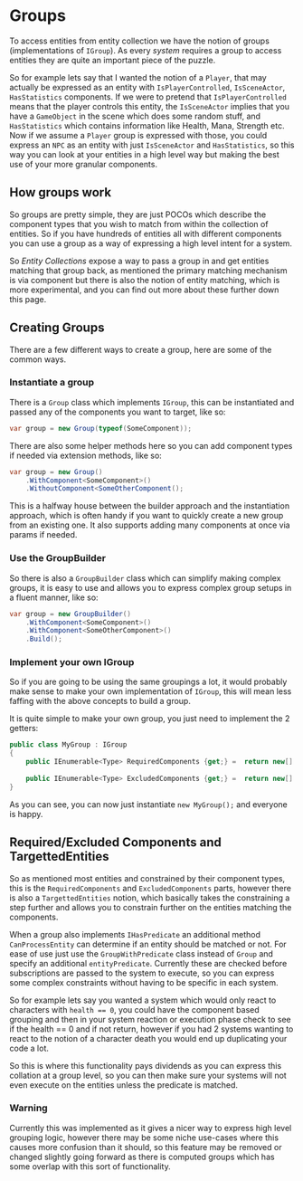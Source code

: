 # Groups

To access entities from entity collection we have the notion of groups (implementations of `IGroup`). As every *system* requires a group to access entities they are quite an important piece of the puzzle.

So for example lets say that I wanted the notion of a `Player`, that may actually be expressed as an entity with `IsPlayerControlled`, `IsSceneActor`, `HasStatistics` components. If we were to pretend that `IsPlayerControlled` means that the player controls this entity, the `IsSceneActor` implies that you have a `GameObject` in the scene which does some random stuff, and `HasStatistics` which contains information like Health, Mana, Strength etc. Now if we assume a `Player` group is expressed with those, you could express an `NPC` as an entity with just `IsSceneActor` and `HasStatistics`, so this way you can look at your entities in a high level way but making the best use of your more granular components.

## How groups work

So groups are pretty simple, they are just POCOs which describe the component types that you wish to match from within the collection of entities. So if you have hundreds of entities all with different components you can use a group as a way of expressing a high level intent for a system. 

So *Entity Collections* expose a way to pass a group in and get entities matching that group back, as mentioned the primary matching mechanism is via component but there is also the notion of entity matching, which is more experimental, and you can find out more about these further down this page.

## Creating Groups

There are a few different ways to create a group, here are some of the common ways.

### Instantiate a group

There is a `Group` class which implements `IGroup`, this can be instantiated and passed any of the components you want to target, like so:

```csharp
var group = new Group(typeof(SomeComponent));
```

There are also some helper methods here so you can add component types if needed via extension methods, like so:

```csharp
var group = new Group()
    .WithComponent<SomeComponent>()
    .WithoutComponent<SomeOtherComponent();
```

This is a halfway house between the builder approach and the instantiation approach, which is often handy if you want to quickly create a new group from an existing one. It also supports adding many components at once via params if needed.

### Use the GroupBuilder

So there is also a `GroupBuilder` class which can simplify making complex groups, it is easy to use and allows you to express complex group setups in a fluent manner, like so:

```csharp
var group = new GroupBuilder()
    .WithComponent<SomeComponent>()
    .WithComponent<SomeOtherComponent>()
    .Build();
```

### Implement your own IGroup

So if you are going to be using the same groupings a lot, it would probably make sense to make your own implementation of `IGroup`, this will mean less faffing with the above concepts to build a group.

It is quite simple to make your own group, you just need to implement the 2 getters:

```csharp
public class MyGroup : IGroup
{
    public IEnumerable<Type> RequiredComponents {get;} =  return new[] { typeof(SomeComponent), typeof(SomeOtherComponent) };
        
    public IEnumerable<Type> ExcludedComponents {get;} =  return new[] { typeof(SomeComponentIDontWant) };
}
```

As you can see, you can now just instantiate `new MyGroup();` and everyone is happy.

## Required/Excluded Components and TargettedEntities

So as mentioned most entities and constrained by their component types, this is the `RequiredComponents` and `ExcludedComponents` parts, however there is also a `TargettedEntities` notion, which basically takes the constraining a step further and allows you to constrain further on the entities matching the components.

When a group also implements `IHasPredicate` an additional method `CanProcessEntity` can determine if an entity should be matched or not.
For ease of use just use the `GroupWithPredicate` class instead of `Group` and specify an additional `entityPredicate`. Currently these are checked before subscriptions are passed to the system to execute, so you can express some complex constraints without having to be specific in each system.

So for example lets say you wanted a system which would only react to characters with `health == 0`, you could have the component based grouping and then in your system reaction or execution phase check to see if the health == 0 and if not return, however if you had 2 systems wanting to react to the notion of a character death you would end up duplicating your code a lot.

So this is where this functionality pays dividends as you can express this collation at a group level, so you can then make sure your systems will not even execute on the entities unless the predicate is matched.

### Warning

Currently this was implemented as it gives a nicer way to express high level grouping logic, however there may be some niche use-cases where this causes more confusion than it should, so this feature may be removed or changed slightly going forward as there is computed groups which has some overlap with this sort of functionality.